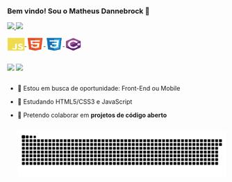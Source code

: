 ### Bem vindo! Sou o Matheus Dannebrock 👋

 <div>
  <a href="https://github.com/Dannebrock">
  <img height="180em" src="https://github-readme-stats.vercel.app/api?username=dannebrock&show_icons=true&theme=nord&include_all_commits=true&count_private=true"/>
  <img height="180em" src="https://github-readme-stats.vercel.app/api/top-langs/?username=dannebrock&layout=compact&langs_count=7&theme=nord"/>
</div>
<div style="display: inline_block"><br>
  <img align="center" alt="Js" height="30" width="40" src="https://raw.githubusercontent.com/devicons/devicon/master/icons/javascript/javascript-plain.svg">
   <img align="center" alt="HTML" height="30" width="40" src="https://raw.githubusercontent.com/devicons/devicon/master/icons/html5/html5-original.svg">
   <img align="center" alt="CSS" height="30" width="40" src="https://raw.githubusercontent.com/devicons/devicon/master/icons/css3/css3-original.svg">
   <img align="center" alt="Csharp" height="30" width="40" src="https://raw.githubusercontent.com/devicons/devicon/master/icons/csharp/csharp-original.svg">
</div>
  
  ##
  <div> 
     <a href = "mailto:dannebroock@gmail.com"><img src="https://img.shields.io/badge/Gmail-D14836?style=for-the-badge&logo=gmail&logoColor=white" target="_blank"></a>
  <a href="https://www.linkedin.com/in/matheus-dannebrock-906276153/" target="_blank"><img src="https://img.shields.io/badge/LinkedIn-0077B5?style=for-the-badge&logo=linkedin&logoColor=white" target="_blank"></a> 
  </div>
  
  ##
  
- 🔭 Estou em busca de oportunidade: Front-End ou Mobile
- 🌱 Estudando HTML5/CSS3 e JavaScript
- 👯 Pretendo colaborar em **projetos de código aberto**

  ##
  <div>
    
  ![Snake animation](https://github.com/dannebrock/dannebrock/blob/output/github-contribution-grid-snake.svg)



